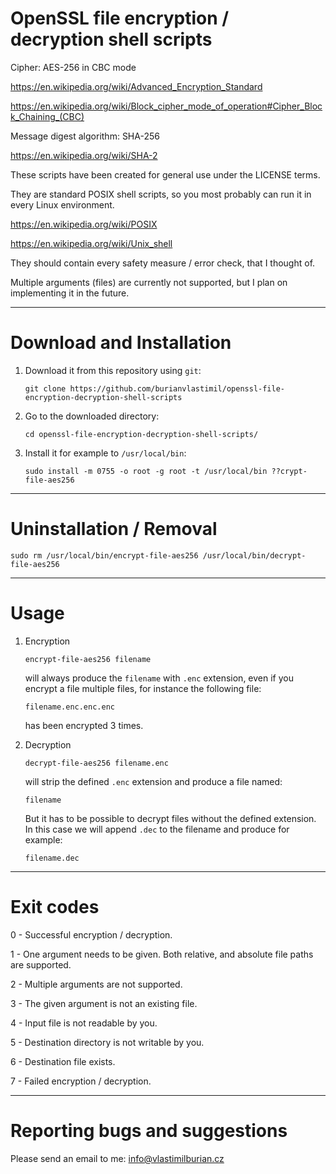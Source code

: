 # OpenSSL file encryption / decryption shell scripts

Cipher: AES-256 in CBC mode

https://en.wikipedia.org/wiki/Advanced_Encryption_Standard

https://en.wikipedia.org/wiki/Block_cipher_mode_of_operation#Cipher_Block_Chaining_(CBC)

Message digest algorithm: SHA-256

https://en.wikipedia.org/wiki/SHA-2

These scripts have been created for general use under the LICENSE terms.

They are standard POSIX shell scripts, so you most probably can run it in every Linux environment.

https://en.wikipedia.org/wiki/POSIX

https://en.wikipedia.org/wiki/Unix_shell

They should contain every safety measure / error check, that I thought of.

Multiple arguments (files) are currently not supported, but I plan on implementing it in the future.


----------------------------------------------------


# Download and Installation


1. Download it from this repository using `git`:
    ```
    git clone https://github.com/burianvlastimil/openssl-file-encryption-decryption-shell-scripts
    ```

2. Go to the downloaded directory:
    ```
    cd openssl-file-encryption-decryption-shell-scripts/
    ```

3. Install it for example to `/usr/local/bin`:
    ```
    sudo install -m 0755 -o root -g root -t /usr/local/bin ??crypt-file-aes256
    ```


----------------------------------------------------


# Uninstallation / Removal

```
sudo rm /usr/local/bin/encrypt-file-aes256 /usr/local/bin/decrypt-file-aes256
```


----------------------------------------------------


# Usage

1. Encryption

    ```
    encrypt-file-aes256 filename
    ```

    will always produce the `filename` with `.enc` extension, even if you encrypt a file multiple files, for instance the following file:

    ```
    filename.enc.enc.enc
    ```

    has been encrypted 3 times.

2. Decryption

    ```
    decrypt-file-aes256 filename.enc
    ```
    
    will strip the defined `.enc` extension and produce a file named:
    
    ```
    filename
    ```
    
    But it has to be possible to decrypt files without the defined extension.
    In this case we will append `.dec` to the filename and produce for example:
    
    ```
    filename.dec
    ```


----------------------------------------------------


# Exit codes

0 - Successful encryption / decryption.

1 - One argument needs to be given. Both relative, and absolute file paths are supported.

2 - Multiple arguments are not supported.

3 - The given argument is not an existing file.

4 - Input file is not readable by you.

5 - Destination directory is not writable by you.

6 - Destination file exists.

7 - Failed encryption / decryption.


----------------------------------------------------


# Reporting bugs and suggestions

Please send an email to me: info@vlastimilburian.cz
